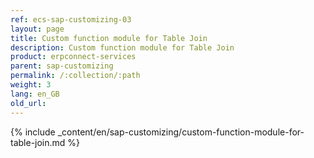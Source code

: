 ```yaml
---
ref: ecs-sap-customizing-03
layout: page
title: Custom function module for Table Join
description: Custom function module for Table Join
product: erpconnect-services
parent: sap-customizing
permalink: /:collection/:path
weight: 3
lang: en_GB
old_url: 
---
```



{% include _content/en/sap-customizing/custom-function-module-for-table-join.md  %}